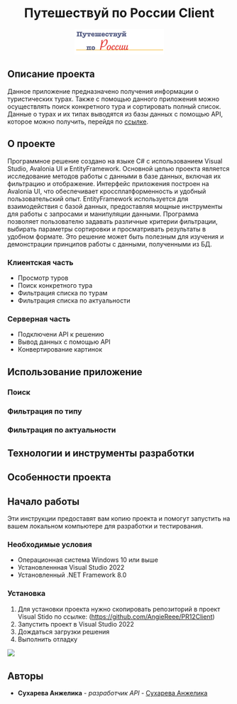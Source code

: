 <h1 align="center">Путешествуй по России Client</h1>

<p align="center"><img  src="./images/logo.png" width="40%"></p>

## Описание проекта

Данное приложение предназначено получения информации о туристических турах. Также с помощью данного приложения можно осуществлять поиск конкретного тура и сортировать полный список.
Данные о турах и их типах выводятся из базы данных с помощью API, которое можно получить, перейдя по [ссылке](https://github.com/AngieReee/PR12Serv/tree/master). 

## О проекте
Программное решение создано на языке C# с использованием Visual Studio, Avalonia UI и EntityFramework. Основной целью проекта является исследование методов работы с данными в базе данных, включая их фильтрацию и отображение.
Интерфейс приложения построен на Avalonia UI, что обеспечивает кроссплатформенность и удобный пользовательский опыт. EntityFramework используется для взаимодействия с базой данных, предоставляя мощные инструменты для работы с запросами и манипуляции данными.
Программа позволяет пользователю задавать различные критерии фильтрации, выбирать параметры сортировки и просматривать результаты в удобном формате. Это решение может быть полезным для изучения и демонстрации принципов работы с данными, полученными из БД.

### Клиентская часть
* Просмотр туров
* Поиск конкретного тура
* Фильтрация списка по турам
* Фильтрация списка по актуальности

### Серверная часть
* Подключени API к решению
* Вывод данных с помощью API
* Конвертирование картинок

## Использование приложение

### Поиск

### Фильтрация по типу

### Фильтрация по актуальности

## Технологии и инструменты разработки

## Особенности проекта

## Начало работы

Эти инструкции предоставят вам копию проекта и помогут запустить на вашем локальном компьютере для разработки и тестирования.

### Необходимые условия

* Операционная система Windows 10 или выше
* Установленнная Visual Studio 2022
* Установленный .NET Framework 8.0 

### Установка

1. Для установки проекта нужно скопировать репозиторий в проект Visual Stido по ссылке: 
(https://github.com/AngieReee/PR12Client)
2. Запустить проект в Visual Studio 2022
3. Дождаться загрузки решения
4. Выполнить отладку

![](https://github.com/AngieReee/PR12Client/blob/master/images/main.gif)

## Авторы
* **Сухарева Анжелика** - *разработчик API* - [Сухарева Анжелика](https://github.com/AngieReee) 

